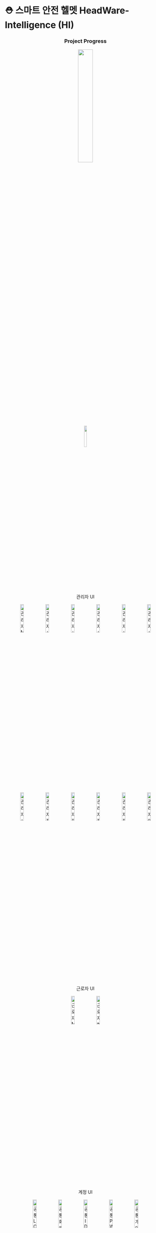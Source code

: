 # ⛑️ 스마트 안전 헬멧 HeadWare-Intelligence (HI)

<div align="center">
    <h3> Project Progress</h3>
    <a href="https://headware-intelligence.notion.site/5d05bd39b6f94036b9247e35d3040202?pvs=4"><img width = "30%" src = "https://img.shields.io/badge/Notion-000000?style=plastic&logo=notion&logoColor=ffffff"/></a><br>
    <a href="https://hits.seeyoufarm.com"><img width="13%" src="https://hits.seeyoufarm.com/api/count/incr/badge.svg?url=https%3A%2F%2Fgithub.com%2FJo-Minseok%2Fheadware-intelligence&count_bg=%2379C83D&title_bg=%23555555&icon=&icon_color=%23E7E7E7&title=hits&edge_flat=false"/></a><br>
    <p>관리자 UI</p>
    <img width = "15%" src = "https://github.com/user-attachments/assets/3ccd12eb-dc18-4621-9139-075ae0943ad1" alt = "관리자 MAIN">
    <img width = "15%" src = "https://github.com/user-attachments/assets/0e8ba4a3-30f0-41b4-a9c9-42e257d63c41" alt = "관리자 사고 지도">
    <img width = "15%" src = "https://github.com/user-attachments/assets/c0ca988b-fb81-44f5-b305-81b3889ac5fd" alt = "관리자 사고 미처리 지도">
    <img width = "15%" src = "https://github.com/user-attachments/assets/975bf67a-dbb3-4894-aa92-9e652e1119d9" alt = "관리자 사고 미처리 지도 (2)">
    <img width = "15%" src = "https://github.com/user-attachments/assets/571900cb-d988-4928-b965-a126dc660905" alt = "관리자 사고 추세">
    <img width = "15%" src = "https://github.com/user-attachments/assets/17302d03-9414-4a76-b7c2-b926ee808878" alt = "관리자 사고 처리 내역">
    <img width = "15%" src = "https://github.com/user-attachments/assets/e3f0a573-756d-424f-b665-834a9bfc0855" alt = "관리자 사고 처리 내역 오동작">
    <img width = "15%" src = "https://github.com/user-attachments/assets/93aec975-516a-4cd0-9daf-8a18117e66b5" alt = "관리자 작업장 관리">
    <img width = "15%" src = "https://github.com/user-attachments/assets/2aee867c-17ed-489b-9c29-ad7cd8830583" alt = "관리자 작업장 수정 + 등록">
    <img width = "15%" src = "https://github.com/user-attachments/assets/5f89f4b8-c656-4434-8f30-235c938def66" alt = "관리자 작업자 관리">
    <img width = "15%" src = "https://github.com/user-attachments/assets/fcec077a-a129-4dd6-aea9-0cceeacc561e" alt = "관리자 작업자 컨트롤">
    <img width = "15%" src = "https://github.com/user-attachments/assets/180939ad-b754-4b9e-b873-ea5ece998072" alt = "관리자 알림">
    <p>근로자 UI</p>
    <img width = "15%" src = "https://github.com/user-attachments/assets/d2976633-dcb4-440f-a5ce-9009ea1890f3" alt = "근로자 MAIN">
    <img width = "15%" src = "https://github.com/user-attachments/assets/0cfa8f6d-7798-48de-a0b8-824ce23eef4e" alt = "근로자 헬멧 등록">
    <p>계정 UI</p>
    <img width = "15%" src = "https://github.com/user-attachments/assets/e068fefd-5559-4074-96e2-356e76b90bc5" alt = "공통 LOGIN">
    <img width = "15%" src = "https://github.com/user-attachments/assets/0ea706d4-b682-480d-8c11-dacc92e1ff02" alt = "공통 회원가입">
    <img width = "15%" src = "https://github.com/user-attachments/assets/e35777b9-772a-48df-938f-a9f28c0e8e32" alt = "공통 ID 찾기">
    <img width = "15%" src = "https://github.com/user-attachments/assets/268bc787-59be-4ee8-8fac-1a21bcaa48d0" alt = "공통 PW 변경">
    <img width = "15%" src = "https://github.com/user-attachments/assets/b69270e9-7e0b-4f70-82e4-334443a782c3" alt = "공통 개인 정보 변경">
    <p>공통 기타 UI</p>
    <img width = "15%" src = "https://github.com/user-attachments/assets/3fa9815d-daa0-4e6e-8bb4-3bf48a5d534d" alt = "공통 안전 행동 요령">
    <img width = "15%" src = "https://github.com/user-attachments/assets/f3ab46e5-5865-4cff-a8be-4c0c3384d4f4" alt = "메뉴">
    <img width = "15%" src = "https://github.com/user-attachments/assets/7100ab0f-c7d3-4575-ba08-abb669a66dc0" alt = "공통 기업 목록">
    <img width = "15%" src = "https://github.com/user-attachments/assets/b6d80cb0-0123-4fd3-95fa-577cb309ab75" alt = "공통 기타">
</div>

## CONTENTS

- [Team](#Team)
  - [Intro](#Intro)
  - [Composition](#Composition)
- [PROJECT INFORMATION](#PROJECT-INFORMATION)
  - [Mean](#Mean)
  - [Goal](#Goal)
  - [Explain](#Explain)
- [STACKS](#STACKS)
  - [Collaboration](#collaboration)
  - [Tool](#Tool)
  - [Database](#Database)
  - [API](#API)
  - [Language](#Language)
  - [Framework](#Framework)
  - [Deployment](#Deployment)
- [FUNCTION](#FUNCTION)
- [SOURCE](#source)

## TEAM

### Intro

- NAME : <strong><em>Head Metal</em></strong>
- MEAN : 비록 단단한 안전모를 만들 수는 없겠지만, 사고 발생 후에 빠른 대처로 당신의 머리를 단단하게 지키겠습니다. 음악 헤비메탈 장르 이름을 모방하여 짓게 됨.

### Composition

<table align="center">
    <th>역할</th>
    <th>이름</th>
    <th>Github</th>
    <th>담당 파트</th>
    <th>수행 내용</th>
    <tr>
        <td>팀장</td>
        <td>조민석</td>
        <td><a href="https://github.com/Jo-Minseok">@Jo-Minseok</a></td>
        <td>PM, BE, APP, HW</td>
        <td>
        PM
            <ul>
                <li>Git 관리</li>
                <li>Notion Project 관리</li>
                <li>서버 환경 구축</li>
            </ul>
        BE
            <ul>
                <li>로그인, 계정 생성</li>
                <li>작업장 관련 처리</li>
                <li>사고 발생 처리</li>
                <li>FCM Notification</li>
                <li>DB 구축</li>
                <li>행위 웹 소켓 통신</li>
                <li>accident, account SOLID Refactor</li>
                <li>WAS, DB 서버 관리</li>
                <li>버그 수정</li>
            </ul>
        APP
            <ul>
                <li>자동 로그인 기능</li>
                <li>기기 권한 및 접근</li>
                <li>헬멧 등록</li>
                <li>BLE 통신, GPS, FCM 알림</li>
                <li>API 통신</li>
                <li>입력 값 검증</li>
                <li>전체 코드 리팩토링</li>
                <li>서브 기능(작업장 CRUD, 작업자 CRUD)</li>
                <li>버그 수정</li>
            </ul>
        HW
            <ul>
                <li>전체 기능 제작</li>
                <li>시제품 제작</li>
            </ul>
        ETC
            <ul>
                <li>공모전 대회 준비 및 일정 관리</li>
                <li>계정 테스트</li>
                <li>메인 기능 테스트(지도, 헬멧)</li>
            </ul>
        </td>
    </tr>
    <tr>
        <td>팀원</td>
        <td>전진호</td>
        <td><a href="https://github.com/right5625">@right5625</a></td>
        <td>APP, BE</td>
        <td>
        BE
        <ul>
            <li>기상청 API 요청 및 전처리</li>
            <li>사고 처리내역</li>
            <li>사고 발생내역(지도)</li>
            <li>사고 트랜드 머신러닝</li>
            <li>촬영 이미지 호출</li>
            <li>계정 찾기</li>
        </ul>
        APP
        <ul>
            <li>NAVER 지도 사고내역 표기</li>
            <li>API 통신</li>
            <li>웹 소켓 통신</li>
            <li>사고 처리내역</li>
            <li>사고 추세 그래프</li>
            <li>계정 찾기</li>
            <li>메인 화면 기능</li>
            <li>계정 정보 보기</li>
            <li>계정 정보 변경</li>
            <li>전체 코드 리팩토링</li>
            <li>이미지 출력</li>
            <li>서브 기능(작업장 CRUD, 작업자 CRUD)</li>
        </ul>
        ETC
            <ul>
                <li>서브 기능 테스트(작업장 CRUD)</li>
            </ul>
        </td>
    </tr>
    <tr>
        <td>팀원</td>
        <td>채승룡</td>
        <td><a href="https://github.com/chaeseungryong">@chaeseungryong</a></td>
        <td>APP, DOCS</td>
        <td>
        APP
        <ul>
            <li>UI/UX 디자인</li>
            <li>네비게이션 화면 전환</li>
            <li>회원가입 기능</li>
            <li>로그인 기능</li>
            <li>기타 메뉴</li>
        </ul>
        HW
        <ul>
        <li>시제품 제작</li>
        </ul>
        ETC
        <ul>
            <li>문서 작업</li>
            <li>재정 관리</li>
            <li>공모전 발표 자료, 일정 관리</li>
            <li>서브 기능 테스트(작업장 CRUD)</li>
        </ul>
        </td>
    </tr>
</table>

## PROJECT INFORMATION

> 동의대학교 2024학년도 캡스톤디자인(시스템설계) </br>
> PERIOD: [정규 기간] 2024.03.01 - 2024.06.14 (3 Month) + [추가 기간]2024.07.20 - 2024.08.20 (1 Month)</br>

### Mean

📃 머리 'Head' + 하드웨어 'Hardware' + 인공지능 (Artificial Intelligence) = 'HEADWARE INTELLIGENCE'<br>
약어로 HI(Headware Intelligence). 사고가 발생해도 빠른 대응과 치료로 근로자의 목숨을 지켜 가족의 품으로 안전하게 돌아가 인사하라는 의미

### Goal

🥇 연간 발생하는 중대재해로 인한 사망자 수를 감소시키기 위해 안전모에 다양한 기능을 추가하여 애플리케이션과 연동함으로써 부상자에 대한 골든 타임을 확보하는 것. 주 고객층은 도심지의 건설 현장에서 근무하는 근로자

### Explain

📃 안전모와 ESP32-S3-CAM을 결합하여 시제품을 제작, 사고 발생 시 다양한 기능으로 빠른 안전 조치를 취할 수 있도록 안전 관리자가 알 수 있다. 안전 관리자는 안전에 대해 효율적으로 관리할 수 있는 어플리케이션 개발

## STACKS

### Collaboration

<img src="https://img.shields.io/badge/notion-000000?style=for-the-badge&logo=notion&logoColor=white"> <img src="https://img.shields.io/badge/github-181717?style=for-the-badge&logo=github&logoColor=white"> <img src="https://img.shields.io/badge/discord-5865F2?style=for-the-badge&logo=discord&logoColor=white">

### Tool

<img src="https://img.shields.io/badge/android%20studio-3DDC84?style=for-the-badge&logo=androidstudio&logoColor=white"> 
<img src="https://img.shields.io/badge/visual%20studio%20code-007ACC?style=for-the-badge&logo=visualstudiocode&logoColor=white"> 
<img src="https://img.shields.io/badge/dbeaver-382923?style=for-the-badge&logo=dbeaver&logoColor=white"> 
<img src="https://img.shields.io/badge/POSTMAN-FF6C37?style=for-the-badge&logo=postman&logoColor=white"> 
<img src="https://img.shields.io/badge/arduino%20ide-00878F?style=for-the-badge&logo=arduino&logoColor=white"> 
<img src="https://img.shields.io/badge/FIGMA-F24E1E?style=for-the-badge&logo=figma&logoColor=white">

### Database

<img src="https://img.shields.io/badge/maria%20DB-003545?style=for-the-badge&logo=mariadb&logoColor=white">
<img src="https://img.shields.io/badge/sql%20alchemy-D71F00?style=for-the-badge&logo=sqlalchemy&logoColor=white">

### API

<img src="https://img.shields.io/badge/NAVER MAP SDK-03C75A?style=for-the-badge&logo=Naver&logoColor=white"> <img src="https://img.shields.io/badge/기상청%20API-246FDB?style=for-the-badge&logo=Avira&logoColor=white">

### Language

<img src="https://img.shields.io/badge/arduino%20C++-00878F?style=for-the-badge&logo=arduino&logoColor=white"> <img src="https://img.shields.io/badge/python-3776AB?style=for-the-badge&logo=python&logoColor=white"> <img src="https://img.shields.io/badge/kotlin-7F52FF?style=for-the-badge&logo=kotlin&logoColor=white">

### Framework

<img src="https://img.shields.io/badge/jetpack%20compose-4285F4?style=for-the-badge&logo=jetpackcompose&logoColor=white"> <img src="https://img.shields.io/badge/fastapi-009688?style=for-the-badge&logo=fastapi&logoColor=white">

### Deployment

<img src="https://img.shields.io/badge/uvicorn-A100FF?style=for-the-badge&logo=gunicorn&logoColor=white"> <img src="https://img.shields.io/badge/raspberry%20pi-A22846?style=for-the-badge&logo=raspberrypi&logoColor=white"><br>

```md
Develop Version : 1.0.0
BackEnd Server : Uvicorn
```

## FUNCTION

<details>
    <summary><strong>💡 HARDWARE</strong></summary>
    <ul>
        <li>충격 센서를 활용하여 사고 감지 및 사고 알림 HTTP 통신을 이용</li>
        <li>BLE 통신을 이용하여 애플리케이션 데이터 통신 및 애플리케이션 제어 (GPS, WIFI, USER ID, WORK ID)</li>
        <li>웹소켓 통신을 이용하여 스피커와 카메라 모듈을 이용하여 안전 관리자가 사고자의 카메라와 스피커를 작동할 수 있도록 웹소켓 통신을 이용 </li>
        <li>조도 센서를 이용하여 주변 빛 양을 감지를 통해 LED 자동으로 제어</li>
        <li>긴급 버튼을 누를 경우 백엔드 서버로 HTTP 통신</li>
        <li>OLED 디스플레이를 이용하여 헬멧 상태 출력</li>
    </ul>
</details>
<details>
    <summary><strong>💡 APP</strong></summary>
    <ul>
        <li>하드웨어에서 전송된 위치정보를 이용하여 사고자의 위치를 지도로 확인</li>
        <li>머신러닝을 활용하여 안전 관심도 추세 확인</li>
        <li>사고 다발 구역 표시</li>
        <li>담당 근로자들의 헬멧의 카메라, 스피커를 제어</li>
        <li>BLE를 이용하여 하드웨어와 데이터 통신</li>
        <li>사고 처리내역 확인 가능</li>
        <li>사고 내역 처리 기능</li>
        <li>사고 발생 시 FCM 알림</li>
    </ul>
</details>
<details>
    <summary><strong>💡 BACKEND</strong></summary>
    <ul>
        <li>사고 감지 데이터 저장, 긴급 호출 및 FCM 신호 알림 전송</li>
        <li>사고 내역 전송</li>
        <li>웹소켓을 이용하여 하드웨어와 애플리케이션 통신 </li>
        <li>계정 관련(로그인, 회원가입, 계정 정보 변경) 통신</li>
        <li>머신러닝 활용하여 추세 데이터 전송</li>
        <li>사고 처리 내역 전송</li>
        <li>카메라 촬영 이미지 저장</li>
    </ul>
</details>

## SOURCE

```
├─ App
│   └─ app
│       └─ src
│           └─ main
│               └─ java
│                   └─ com.headmetal.headwareintelligence
│                       ├─ ApiAction.kt
│                       ├─ ApiService.kt
│                       ├─ BluetoothLeService.kt
│                       ├─ CommonAction.kt
│                       ├─ CommonComposable.kt
│                       ├─ CommonMap.kt
│                       ├─ CompanyInfo.kt
│                       ├─ Countermeasures.kt
│                       ├─ Etc.kt
│                       ├─ FindId.kt
│                       ├─ FindPw.kt
│                       ├─ Helmet.kt
│                       ├─ License.kt
│                       ├─ Loading.kt
│                       ├─ Login.kt
│                       ├─ Main.kt
│                       ├─ MainActivity.kt
│                       ├─ Map.kt
│                       ├─ Menu.kt
│                       ├─ MyFirebaseMessagingService.kt
│                       ├─ NavigationBar.kt
│                       ├─ NullMap.kt
│                       ├─ Privacy.kt
│                       ├─ Processing.kt
│                       ├─ RetrofitInstance.kt
│                       ├─ Signup.kt
│                       ├─ Trend.kt
│                       ├─ Work.kt
│                       └─ WorkList.kt
├─ Arduino
│   ├─ ESP32-S3-WROOM-CAM
│   │   ├─ ESP32-S3-WROOM-CAM.ino
│   │   ├─ camera_pins.h
│   │   └─ module_pins.h
│   └─ Firebeetle-2-ESP32-S3-CAM
│       ├─ Firebeetle-2-ESP32-S3-CAM.ino
│       ├─ camera_pins.h
│       └─ module_pins.h
├─ Backend
│   ├─ accident
│   │   ├─ uploaded_images
│   │   └─ accident_api.py
│   ├─ account
│   │   ├─ account_schema.py
│   │   ├─ company_list.py
│   │   ├─ forgot_crud.py
│   │   ├─ forgot_router.py
│   │   ├─ login_crud.py
│   │   ├─ login_router.py
│   │   ├─ register_crud.py
│   │   ├─ register_router.py
│   │   ├─ register_service.py
│   │   ├─ update_account_crud.py
│   │   ├─ update_account_router_router.py
│   │   └─ update_account_service.py
│   ├─ db
│   │   ├─ db_connection.py
│   │   └─ models.py
│   ├─ fcm_notification
│   │   └─ fcm_function.py
│   ├─ marker
│   │   ├─ accident_marker_crud.py
│   │   ├─ accident_marker_router.py
│   │   └─ accident_marker_schema.py
│   ├─ processing
│   │   ├─ processing_contents_crud.py
│   │   └─ processing_contents_router.py
│   ├─ trend
│   │   ├─ accident_trend_crud.py
│   │   └─ accident_trend_router.py
│   ├─ weather
│   │   ├─ data_preprocessing.py
│   │   ├─ original data.xlsx
|   |   ├─ processing data.xlsx
|   |   ├─ weather_api_config.py
|   |   └─ weather_api.py
│   ├─ work
│   │   ├─ work_crud.py
│   │   └─ work_router.py
│   ├─ common.py
│   ├─ main.py
│   ├─ setup.py
│   └─ test_data_insert.py
├─ Database
│   ├─ TABLECREATE.SQL
│   └─ TABLEDROP.sql
├─ .gitignore
├─ README.md
└─ requirements.txt
```
